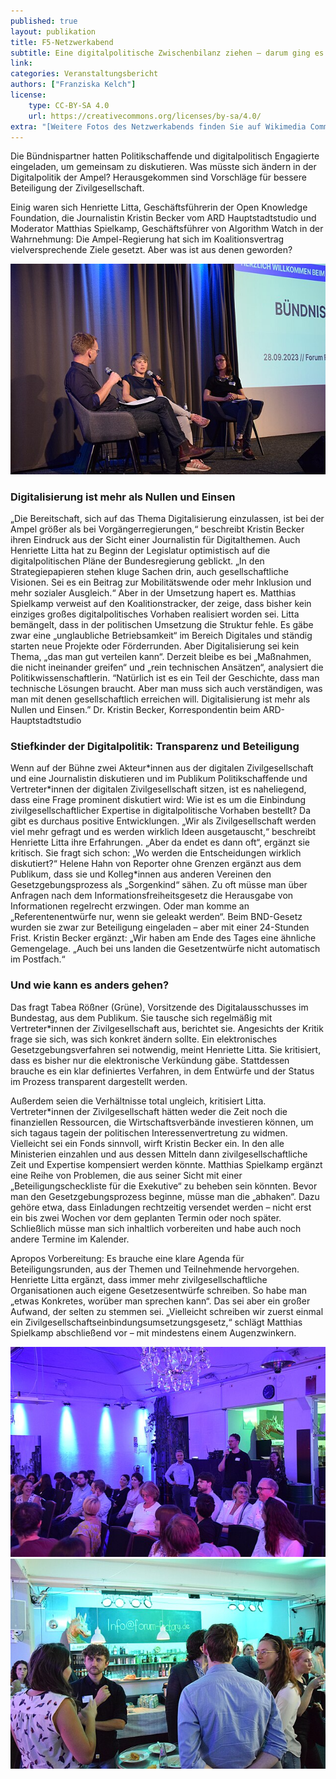 ```yaml
---
published: true
layout: publikation
title: F5-Netzwerkabend
subtitle: Eine digitalpolitische Zwischenbilanz ziehen – darum ging es beim Netzwerktreffen des Bündnis F5 in der Forum Factory Berlin.   
link: 
categories: Veranstaltungsbericht
authors: ["Franziska Kelch"]
license:
    type: CC-BY-SA 4.0
    url: https://creativecommons.org/licenses/by-sa/4.0/
extra: "[Weitere Fotos des Netzwerkabends finden Sie auf Wikimedia Commons](https://commons.wikimedia.org/wiki/Category:Netzwerkabend_B%C3%BCndnis_F5_2023){:target='_blank'}"
---
```


Die Bündnispartner hatten Politikschaffende und digitalpolitisch Engagierte eingeladen, um gemeinsam zu diskutieren. Was müsste sich ändern in der Digitalpolitik der Ampel? Herausgekommen sind Vorschläge für bessere Beteiligung der Zivilgesellschaft.

Einig waren sich Henriette Litta, Geschäftsführerin der Open Knowledge Foundation, die Journalistin Kristin Becker vom ARD Hauptstadtstudio und Moderator Matthias Spielkamp, Geschäftsführer von Algorithm Watch in der Wahrnehmung: Die Ampel-Regierung hat sich im Koalitionsvertrag vielversprechende Ziele gesetzt. Aber was ist aus denen geworden?	

![Foto des Podiums](/assets/images/640px-2023_F5_Netzwerkabend_0105.jpeg)


### Digitalisierung ist mehr als Nullen und Einsen

„Die Bereitschaft, sich auf das Thema Digitalisierung einzulassen, ist bei der Ampel größer als bei Vorgängerregierungen,“ beschreibt Kristin Becker ihren Eindruck aus der Sicht einer Journalistin für Digitalthemen. Auch Henriette Litta hat zu Beginn der Legislatur optimistisch auf die digitalpolitischen Pläne der Bundesregierung geblickt. „In den Strategiepapieren stehen kluge Sachen drin, auch gesellschaftliche Visionen. Sei es ein Beitrag zur Mobilitätswende oder mehr Inklusion und mehr sozialer Ausgleich.“
Aber in der Umsetzung hapert es. Matthias Spielkamp verweist auf den Koalitionstracker, der zeige, dass bisher kein einziges großes digitalpolitisches Vorhaben realisiert worden sei. Litta bemängelt, dass in der politischen Umsetzung die Struktur fehle. Es gäbe zwar eine „unglaubliche Betriebsamkeit“ im Bereich Digitales und ständig starten neue Projekte oder Förderrunden. Aber Digitalisierung sei kein Thema, „das man gut verteilen kann“. Derzeit bleibe es bei „Maßnahmen, die nicht ineinander greifen“ und „rein technischen Ansätzen“, analysiert die Politikwissenschaftlerin.
“Natürlich ist es ein Teil der Geschichte, dass man technische Lösungen braucht. Aber man muss sich auch verständigen, was man mit denen gesellschaftlich erreichen will. Digitalisierung ist mehr als Nullen und Einsen.” Dr. Kristin Becker, Korrespondentin beim ARD-Hauptstadtstudio
	

### Stiefkinder der Digitalpolitik: Transparenz und Beteiligung		

Wenn auf der Bühne zwei Akteur\*innen aus der digitalen Zivilgesellschaft und eine Journalistin diskutieren und im Publikum Politikschaffende und Vertreter\*innen der digitalen Zivilgesellschaft sitzen, ist es naheliegend, dass eine Frage prominent diskutiert wird: Wie ist es um die Einbindung zivilgesellschaftlicher Expertise in digitalpolitische Vorhaben bestellt?
Da gibt es durchaus positive Entwicklungen. „Wir als Zivilgesellschaft werden viel mehr gefragt und es werden wirklich Ideen ausgetauscht,“ beschreibt Henriette Litta ihre Erfahrungen. „Aber da endet es dann oft“, ergänzt sie kritisch. Sie fragt sich schon: „Wo werden die Entscheidungen wirklich diskutiert?“ Helene Hahn von Reporter ohne Grenzen ergänzt aus dem Publikum, dass sie und Kolleg\*innen aus anderen Vereinen den Gesetzgebungsprozess als „Sorgenkind“ sähen. Zu oft müsse man über Anfragen nach dem Informationsfreiheitsgesetz die Herausgabe von Informationen regelrecht erzwingen. Oder man komme an „Referentenentwürfe nur, wenn sie geleakt werden“. Beim BND-Gesetz wurden sie zwar zur Beteiligung eingeladen – aber mit einer 24-Stunden Frist.
Kristin Becker ergänzt: „Wir haben am Ende des Tages eine ähnliche Gemengelage. „Auch bei uns landen die Gesetzentwürfe nicht automatisch im Postfach.“


### Und wie kann es anders gehen?	

Das fragt Tabea Rößner (Grüne), Vorsitzende des Digitalausschusses im Bundestag, aus dem Publikum. Sie tausche sich regelmäßig mit Vertreter\*innen der Zivilgesellschaft aus, berichtet sie. Angesichts der Kritik frage sie sich, was sich konkret ändern sollte.
Ein elektronisches Gesetzgebungsverfahren sei notwendig, meint Henriette Litta. Sie kritisiert, dass es bisher nur die elektronische Verkündung gäbe. Stattdessen brauche es ein klar definiertes Verfahren, in dem Entwürfe und der Status im Prozess transparent dargestellt werden.

Außerdem seien die Verhältnisse total ungleich, kritisiert Litta. Vertreter\*innen der Zivilgesellschaft hätten weder die Zeit noch die finanziellen Ressourcen, die Wirtschaftsverbände investieren können, um sich tagaus tagein der politischen Interessenvertretung zu widmen. Vielleicht sei ein Fonds sinnvoll, wirft Kristin Becker ein. In den alle Ministerien einzahlen und aus dessen Mitteln dann zivilgesellschaftliche Zeit und Expertise kompensiert werden könnte.
Matthias Spielkamp ergänzt eine Reihe von Problemen, die aus seiner Sicht mit einer „Beteiligungscheckliste für die Exekutive“ zu beheben sein könnten. Bevor man den Gesetzgebungsprozess beginne, müsse man die „abhaken“. Dazu gehöre etwa, dass Einladungen rechtzeitig versendet werden – nicht erst ein bis zwei Wochen vor dem geplanten Termin oder noch später. Schließlich müsse man sich inhaltlich vorbereiten und habe auch noch andere Termine im Kalender. 

Apropos Vorbereitung: Es brauche eine klare Agenda für Beteiligungsrunden, aus der Themen und Teilnehmende hervorgehen. Henriette Litta ergänzt, dass immer mehr zivilgesellschaftliche Organisationen auch eigene Gesetzesentwürfe schreiben. So habe man „etwas Konkretes, worüber man sprechen kann“. Das sei aber ein großer Aufwand, der selten zu stemmen sei.
„Vielleicht schreiben wir zuerst einmal ein Zivilgesellschaftseinbindungsumsetzungsgesetz,“ schlägt Matthias Spielkamp abschließend vor – mit mindestens einem Augenzwinkern.

![Foto des Publikums](/assets/images/Netzwerkabend1.jpeg)
![Foto von Gästen](/assets/images/Netzwerkabend2.jpeg)
